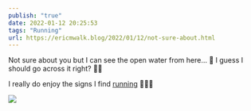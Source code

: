 ```yaml
---
publish: "true"
date: 2022-01-12 20:25:53
tags: "Running"
url: https://ericmwalk.blog/2022/01/12/not-sure-about.html
---
```


Not sure about you but I can see the open water from here… 🤔 I guess I should go across it right?  🤦‍♂️

I really do enjoy the signs I find [running](http://www.strava.com/activities/6512749134) 🏃🏻‍♂️



![](https://ericmwalk.blog/uploads/2022/e787cd531c.jpg)